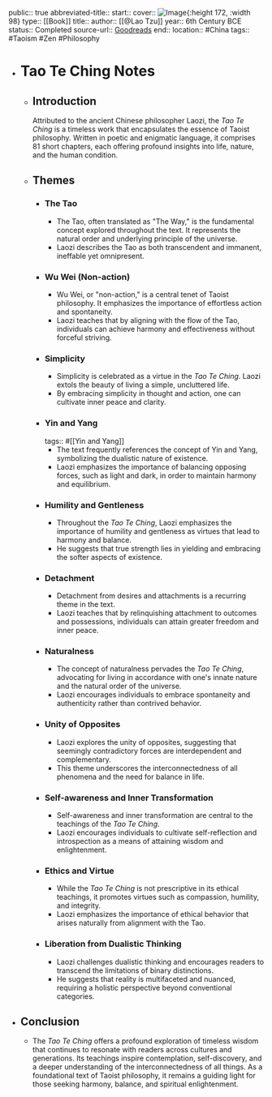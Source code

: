 public:: true
abbreviated-title::
start::
cover:: ![Image](https://images-na.ssl-images-amazon.com/images/S/compressed.photo.goodreads.com/books/1333578861i/67896.jpg){:height 172, :width 98}
type:: [[Book]]
title::
author:: [[@Lao Tzu]] 
year:: 6th Century BCE
status:: Completed
source-url:: [Goodreads](https://www.goodreads.com/book/show/67896.Tao_Te_Ching?ac=1&from_search=true&qid=5P1V6xesqU&rank=1)
end::
location:: #China 
tags:: #Taoism #Zen #Philosophy

- # Tao Te Ching Notes
	- ## Introduction
	  Attributed to the ancient Chinese philosopher Laozi, the *Tao Te Ching* is a timeless work that encapsulates the essence of Taoist philosophy. Written in poetic and enigmatic language, it comprises 81 short chapters, each offering profound insights into life, nature, and the human condition.
	- ## Themes
		- ### The Tao
			- The Tao, often translated as "The Way," is the fundamental concept explored throughout the text. It represents the natural order and underlying principle of the universe.
			- Laozi describes the Tao as both transcendent and immanent, ineffable yet omnipresent.
		- ### Wu Wei (Non-action)
			- Wu Wei, or "non-action," is a central tenet of Taoist philosophy. It emphasizes the importance of effortless action and spontaneity.
			- Laozi teaches that by aligning with the flow of the Tao, individuals can achieve harmony and effectiveness without forceful striving.
		- ### Simplicity
			- Simplicity is celebrated as a virtue in the *Tao Te Ching*. Laozi extols the beauty of living a simple, uncluttered life.
			- By embracing simplicity in thought and action, one can cultivate inner peace and clarity.
		- ### Yin and Yang
		  tags:: #[[Yin and Yang]]
			- The text frequently references the concept of Yin and Yang, symbolizing the dualistic nature of existence.
			- Laozi emphasizes the importance of balancing opposing forces, such as light and dark, in order to maintain harmony and equilibrium.
		- ### Humility and Gentleness
			- Throughout the *Tao Te Ching*, Laozi emphasizes the importance of humility and gentleness as virtues that lead to harmony and balance.
			- He suggests that true strength lies in yielding and embracing the softer aspects of existence.
		- ### Detachment
			- Detachment from desires and attachments is a recurring theme in the text.
			- Laozi teaches that by relinquishing attachment to outcomes and possessions, individuals can attain greater freedom and inner peace.
		- ### Naturalness
			- The concept of naturalness pervades the *Tao Te Ching*, advocating for living in accordance with one's innate nature and the natural order of the universe.
			- Laozi encourages individuals to embrace spontaneity and authenticity rather than contrived behavior.
		- ### Unity of Opposites
			- Laozi explores the unity of opposites, suggesting that seemingly contradictory forces are interdependent and complementary.
			- This theme underscores the interconnectedness of all phenomena and the need for balance in life.
		- ### Self-awareness and Inner Transformation
			- Self-awareness and inner transformation are central to the teachings of the *Tao Te Ching*.
			- Laozi encourages individuals to cultivate self-reflection and introspection as a means of attaining wisdom and enlightenment.
		- ### Ethics and Virtue
			- While the *Tao Te Ching* is not prescriptive in its ethical teachings, it promotes virtues such as compassion, humility, and integrity.
			- Laozi emphasizes the importance of ethical behavior that arises naturally from alignment with the Tao.
		- ### Liberation from Dualistic Thinking
			- Laozi challenges dualistic thinking and encourages readers to transcend the limitations of binary distinctions.
			- He suggests that reality is multifaceted and nuanced, requiring a holistic perspective beyond conventional categories.
- ## Conclusion
	- The *Tao Te Ching* offers a profound exploration of timeless wisdom that continues to resonate with readers across cultures and generations. Its teachings inspire contemplation, self-discovery, and a deeper understanding of the interconnectedness of all things. As a foundational text of Taoist philosophy, it remains a guiding light for those seeking harmony, balance, and spiritual enlightenment.